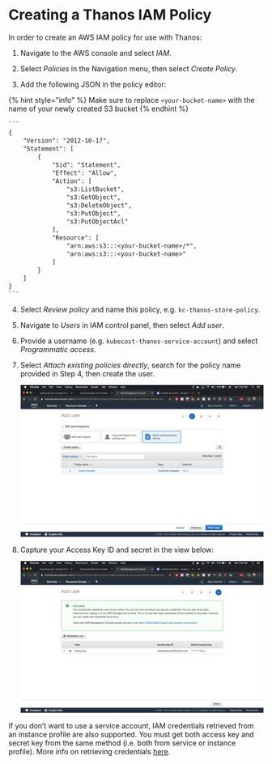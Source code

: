 Creating a Thanos IAM Policy
============================
In order to create an AWS IAM policy for use with Thanos:

1.  Navigate to the AWS console and select *IAM*.

2. Select *Policies* in the Navigation menu, then select *Create Policy*.

3. Add the following JSON in the policy editor:

{% hint style="info" %}
Make sure to replace `<your-bucket-name>` with the name of your newly created S3 bucket
{% endhint %}

    ```
    {
        "Version": "2012-10-17",
        "Statement": [
            {
                "Sid": "Statement",
                "Effect": "Allow",
                "Action": [
                    "s3:ListBucket",
                    "s3:GetObject",
                    "s3:DeleteObject",
                    "s3:PutObject",
                    "s3:PutObjectAcl"
                ],
                "Resource": [
                    "arn:aws:s3:::<your-bucket-name>/*",
                    "arn:aws:s3:::<your-bucket-name>"
                ]
            }
        ]
    }
    ```

4. Select _Review policy_ and name this policy, e.g. `kc-thanos-store-policy`.

5. Navigate to _Users_ in IAM control panel, then select _Add user_.

6. Provide a username (e.g. `kubecost-thanos-service-account`) and select _Programmatic access_.

7. Select _Attach existing policies directly_, search for the policy name provided in Step 4, then create the user.

    ![Attach existing](/images/attach-existing.png)

8. Capture your Access Key ID and secret in the view below:

    ![Successful user creation](/images/key-created.png)

If you don’t want to use a service account, IAM credentials retrieved from an instance profile are also supported.
You must get both access key and secret key from the same method (i.e. both from service or instance profile). More info on retrieving credentials [here](https://thanos.io/tip/thanos/storage.md/).

